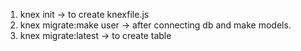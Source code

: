 1. knex init -> to create knexfile.js
2. knex migrate:make user -> after connecting db and make models.
2. knex migrate:latest -> to create table